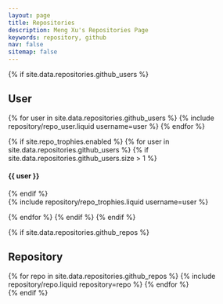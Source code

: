 ```yaml
---
layout: page
title: Repositories
description: Meng Xu's Repositories Page
keywords: repository, github
nav: false
sitemap: false
---
```


<div class="projects">
{% if site.data.repositories.github_users %}
<h2 class="category">User</h2>
<div class="d-flex flex-wrap flex-md-row flex-column justify-content-between align-items-center">
  {% for user in site.data.repositories.github_users %}
    {% include repository/repo_user.liquid username=user %}
  {% endfor %}
</div>

{% if site.repo_trophies.enabled %}
{% for user in site.data.repositories.github_users %}
{% if site.data.repositories.github_users.size > 1 %}

  <h4>{{ user }}</h4>
  {% endif %}
  <div class="d-flex flex-wrap flex-md-row flex-column justify-content-between align-items-center">
  {% include repository/repo_trophies.liquid username=user %}
  </div>

{% endfor %}
{% endif %}
{% endif %}

{% if site.data.repositories.github_repos %}

<h2 class="category">Repository</h2>
<div class="d-flex flex-wrap flex-md-row flex-column justify-content-between align-items-center">
  {% for repo in site.data.repositories.github_repos %}
    {% include repository/repo.liquid repository=repo %}
  {% endfor %}
</div>
{% endif %}
</div>
